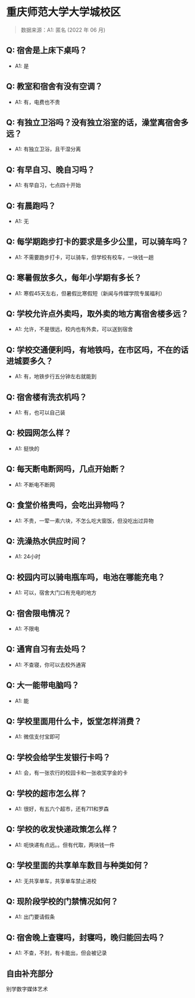 # 重庆师范大学大学城校区

> 数据来源：A1: 匿名 (2022 年 06 月)

## Q: 宿舍是上床下桌吗？

- A1: 是

## Q: 教室和宿舍有没有空调？

- A1: 有，电费也不贵

## Q: 有独立卫浴吗？没有独立浴室的话，澡堂离宿舍多远？

- A1: 有独立卫浴，且干湿分离

## Q: 有早自习、晚自习吗？

- A1: 有早自习，七点四十开始

## Q: 有晨跑吗？

- A1: 无

## Q: 每学期跑步打卡的要求是多少公里，可以骑车吗？

- A1: 不需要跑步打卡，可以骑车，但学校有校车，一块钱一趟

## Q: 寒暑假放多久，每年小学期有多长？

- A1: 寒假45天左右，但暑假比寒假短（新闻与传媒学院专属福利）

## Q: 学校允许点外卖吗，取外卖的地方离宿舍楼多远？

- A1: 允许，不是很远，校内也有外卖，可以送到宿舍

## Q: 学校交通便利吗，有地铁吗，在市区吗，不在的话进城要多久？

- A1: 有，地铁步行五分钟左右就能到

## Q: 宿舍楼有洗衣机吗？

- A1: 有，也可以自己装

## Q: 校园网怎么样？

- A1: 挺快的

## Q: 每天断电断网吗，几点开始断？

- A1: 不断电不断网

## Q: 食堂价格贵吗，会吃出异物吗？

- A1: 不贵，一荤一素六块，不怎么吃大窗饭，但没吃出过异物

## Q: 洗澡热水供应时间？

- A1: 24小时

## Q: 校园内可以骑电瓶车吗，电池在哪能充电？

- A1: 可以，宿舍大门口有充电的地方

## Q: 宿舍限电情况？

- A1: 不限电

## Q: 通宵自习有去处吗？

- A1: 不查寝，你可以去校外通宵

## Q: 大一能带电脑吗？

- A1: 能

## Q: 学校里面用什么卡，饭堂怎样消费？

- A1: 微信支付宝即可

## Q: 学校会给学生发银行卡吗？

- A1: 会，有一张农行的校园卡和一张收奖学金的卡

## Q: 学校的超市怎么样？

- A1: 很好，有五六个超市，还有711和罗森

## Q: 学校的收发快递政策怎么样？

- A1: 呃快递有点远。。但有代取，两块钱一件

## Q: 学校里面的共享单车数目与种类如何？

- A1: 无共享单车，共享单车禁止进校

## Q: 现阶段学校的门禁情况如何？

- A1: 出门要请假条

## Q: 宿舍晚上查寝吗，封寝吗，晚归能回去吗？

- A1: 不查，不封，有卡能出，但会被记录

## 自由补充部分

别学数字媒体艺术